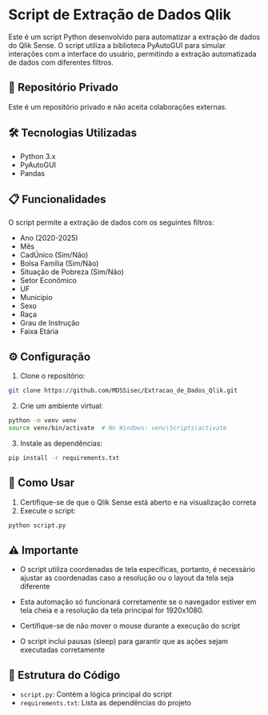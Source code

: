 # Script de Extração de Dados Qlik

Este é um script Python desenvolvido para automatizar a extração de dados do Qlik Sense. O script utiliza a biblioteca PyAutoGUI para simular interações com a interface do usuário, permitindo a extração automatizada de dados com diferentes filtros.

## 🚫 Repositório Privado

Este é um repositório privado e não aceita colaborações externas.

## 🛠️ Tecnologias Utilizadas

- Python 3.x
- PyAutoGUI
- Pandas

## 📋 Funcionalidades

O script permite a extração de dados com os seguintes filtros:
- Ano (2020-2025)
- Mês
- CadÚnico (Sim/Não)
- Bolsa Família (Sim/Não)
- Situação de Pobreza (Sim/Não)
- Setor Econômico
- UF
- Município
- Sexo
- Raça
- Grau de Instrução
- Faixa Etária

## ⚙️ Configuração

1. Clone o repositório:
```bash
git clone https://github.com/MDSSisec/Extracao_de_Dados_Qlik.git
```

2. Crie um ambiente virtual:
```bash
python -m venv venv
source venv/bin/activate  # No Windows: venv\Scripts\activate
```

3. Instale as dependências:
```bash
pip install -r requirements.txt
```

## 🚀 Como Usar

1. Certifique-se de que o Qlik Sense está aberto e na visualização correta
2. Execute o script:
```bash
python script.py
```

## ⚠️ Importante

- O script utiliza coordenadas de tela específicas, portanto, é necessário ajustar as coordenadas caso a resolução ou o layout da tela seja diferente

- Esta automação só funcionará corretamente se o navegador estiver em tela cheia e a resolução da tela principal for 1920x1080.

- Certifique-se de não mover o mouse durante a execução do script

- O script inclui pausas (sleep) para garantir que as ações sejam executadas corretamente

## 📝 Estrutura do Código

- `script.py`: Contém a lógica principal do script
- `requirements.txt`: Lista as dependências do projeto
